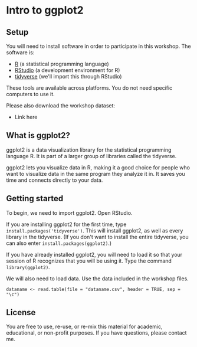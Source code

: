 # Intro to ggplot2

## Setup

You will need to install software in order to participate in this workshop. The software is:

- [R](https://www.r-project.org/) (a statistical programming language)
- [RStudio](https://www.rstudio.com/) (a development environment for R)
- [tidyverse](https://www.tidyverse.org/) (we'll import this through RStudio)

These tools are available across platforms. You do not need specific computers to use it.

Please also download the workshop dataset:

- Link here

## What is ggplot2?

ggplot2 is a data visualization library for the statistical programming language R. It is part of a larger group of libraries called the tidyverse.

ggplot2 lets you visualize data in R, making it a good choice for people who want to visualize data in the same program they analyze it in. It saves you time and connects directly to your data.

## Getting started

To begin, we need to import ggplot2. Open RStudio.

If you are installing ggplot2 for the first time, type ``install.packages('tidyverse')``. This will install ggplot2, as well as every library in the tidyverse. (If you don't want to install the entire tidyverse, you can also enter ``install.packages(ggplot2)``.)

If you have already installed ggplot2, you will need to load it so that your session of R recognizes that you will be using it. Type the command ``library(ggplot2)``.

We will also need to load data. Use the data included in the workshop files.

``dataname <- read.table(file = "dataname.csv", header = TRUE, sep = "\c")``

## License

You are free to use, re-use, or re-mix this material for academic, educational, or non-profit purposes. If you have questions, please contact me.
